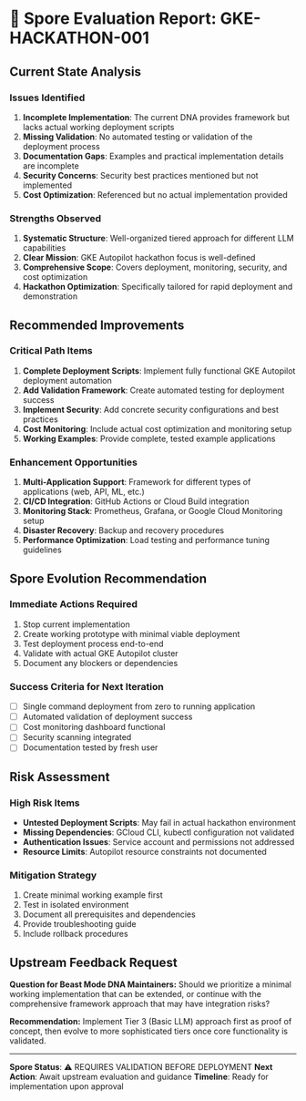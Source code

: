 # 🧬 Spore Evaluation Report: GKE-HACKATHON-001

## Current State Analysis

### Issues Identified
1. **Incomplete Implementation**: The current DNA provides framework but lacks actual working deployment scripts
2. **Missing Validation**: No automated testing or validation of the deployment process
3. **Documentation Gaps**: Examples and practical implementation details are incomplete
4. **Security Concerns**: Security best practices mentioned but not implemented
5. **Cost Optimization**: Referenced but no actual implementation provided

### Strengths Observed
1. **Systematic Structure**: Well-organized tiered approach for different LLM capabilities
2. **Clear Mission**: GKE Autopilot hackathon focus is well-defined
3. **Comprehensive Scope**: Covers deployment, monitoring, security, and cost optimization
4. **Hackathon Optimization**: Specifically tailored for rapid deployment and demonstration

## Recommended Improvements

### Critical Path Items
1. **Complete Deployment Scripts**: Implement fully functional GKE Autopilot deployment automation
2. **Add Validation Framework**: Create automated testing for deployment success
3. **Implement Security**: Add concrete security configurations and best practices
4. **Cost Monitoring**: Include actual cost optimization and monitoring setup
5. **Working Examples**: Provide complete, tested example applications

### Enhancement Opportunities
1. **Multi-Application Support**: Framework for different types of applications (web, API, ML, etc.)
2. **CI/CD Integration**: GitHub Actions or Cloud Build integration
3. **Monitoring Stack**: Prometheus, Grafana, or Google Cloud Monitoring setup
4. **Disaster Recovery**: Backup and recovery procedures
5. **Performance Optimization**: Load testing and performance tuning guidelines

## Spore Evolution Recommendation

### Immediate Actions Required
1. Stop current implementation
2. Create working prototype with minimal viable deployment
3. Test deployment process end-to-end
4. Validate with actual GKE Autopilot cluster
5. Document any blockers or dependencies

### Success Criteria for Next Iteration
- [ ] Single command deployment from zero to running application
- [ ] Automated validation of deployment success
- [ ] Cost monitoring dashboard functional
- [ ] Security scanning integrated
- [ ] Documentation tested by fresh user

## Risk Assessment

### High Risk Items
- **Untested Deployment Scripts**: May fail in actual hackathon environment
- **Missing Dependencies**: GCloud CLI, kubectl configuration not validated
- **Authentication Issues**: Service account and permissions not addressed
- **Resource Limits**: Autopilot resource constraints not documented

### Mitigation Strategy
1. Create minimal working example first
2. Test in isolated environment
3. Document all prerequisites and dependencies
4. Provide troubleshooting guide
5. Include rollback procedures

## Upstream Feedback Request

**Question for Beast Mode DNA Maintainers:**
Should we prioritize a minimal working implementation that can be extended, or continue with the comprehensive framework approach that may have integration risks?

**Recommendation:**
Implement Tier 3 (Basic LLM) approach first as proof of concept, then evolve to more sophisticated tiers once core functionality is validated.

---

**Spore Status**: ⚠️ REQUIRES VALIDATION BEFORE DEPLOYMENT
**Next Action**: Await upstream evaluation and guidance
**Timeline**: Ready for implementation upon approval